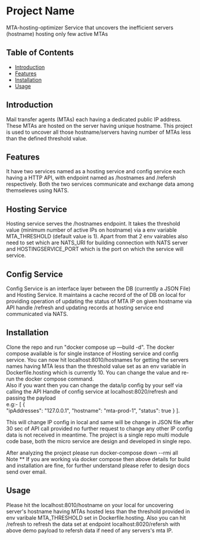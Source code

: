 # Project Name

MTA-hosting-optimizer
Service that uncovers the inefficient servers (hostname) hosting only few active MTAs

## Table of Contents

- [Introduction](#introduction)
- [Features](#features)
- [Installation](#installation)
- [Usage](#usage)

## Introduction

Mail transfer agents (MTAs) each having a dedicated public IP address.
These MTAs are hosted on the server having unique hostname.
This project is used to uncover all those hostname/servers having number of MTAs less than the defined threshold value.

## Features

It have two services named as a hosting service and config service each having a HTTP API, with endpoint named as /hostnames and /refersh respectively. Both the two services communicate and exchange data among themseleves using NATS.

## Hosting Service

Hosting service serves the /hostnames endpoint. It takes the threshold value (minimum number of active IPs on hostname) via a env variable MTA_THRESHOLD (default value is 1). Apart from that 2 env vairables also need to set which are NATS_URI for building connection with NATS server and HOSTINGSERVICE_PORT which is the port on which the service will service.

## Config Service

Config Service is an interface layer between the DB (currently a JSON File) and Hosting Service. It maintains a cache record of the of DB on local for providing operation of updating the status of MTA IP on given hostname via API handle /refresh and updating records at hosting service end communicated via NATS.

## Installation

Clone the repo and run "docker compose up —build -d". The docker compose available is for single instance of Hosting service and config service. You can now hit localhost:8010/hostnames for getting the servers names having MTA less than the threshold value set as an env variable in Dockerfile.hosting which is currently 10. You can change the value and re-run the docker compose command. </br > 
Also if you want then you can change the data/ip config by your self via calling the API Handle of config service at localhost:8020/refresh and passing the payload </br >
    e.g:- 
    [
        {   
         "ipAddresses": "127.0.0.1",
         "hostname": "mta-prod-1",
         "status": true
        }
    ].

This will change IP config in local and same will be change in JSON file after 30 sec of API call provided no further request to change any other IP config data is not received in meantime. The project is a single repo multi module code base, both the micro service are design and developed in single repo.

After analyzing the project please run
    docker-compose down --rmi all </br >
Note \*\* If you are working via docker compose then above details for build and installation are fine, for further understand please refer to design docs send over email.

## Usage

Please hit the localhost:8010/hostname on your local for uncovering server's hostname having MTAs hosted less than the threshold provided in env varibale MTA_THRESHOLD set in Dockerfile.hosting.
Also you can hit /refresh to refresh the data set at endpoint localhost:8020/refersh with above demo payload to refersh data if need of any servers's mta IP.
